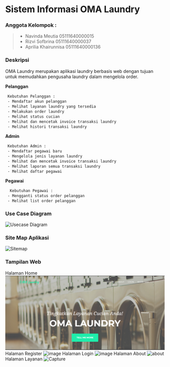 # Sistem Informasi OMA Laundry

### Anggota Kelompok :

> - Navinda Meutia 05111640000015
> - Rizvi Sofbrina 05111640000037
> - Aprilia Khairunnisa 05111640000136


### Deskripsi
OMA Laundry merupakan aplikasi laundry berbasis web dengan tujuan untuk memudahkan pengusaha laundry dalam mengelola order.

**Pelanggan**
```
 Kebutuhan Pelanggan :
 - Mendaftar akun pelanggan
 - Melihat layanan laundry yang tersedia
 - Melakukan order laundry
 - Melihat status cucian
 - Melihat dan mencetak invoice transaksi laundry
 - Melihat histori transaksi laundry
```
**Admin**
```
 Kebutuhan Admin :
 - Mendaftar pegawai baru
 - Mengelola jenis layanan laundry
 - Melihat dan mencetak invoice transaksi laundry
 - Melihat laporan semua transaksi laundry
 - Melihat daftar pegawai
```
**Pegawai**
``` 
  Kebutuhan Pegawai :
 - Mengganti status order pelanggan
 - Melihat list order pelanggan

```

### Use Case Diagram
![Usecase Diagram](https://user-images.githubusercontent.com/32903576/56175523-b9dd8300-6021-11e9-994a-f5cc59510ce5.PNG)

### Site Map Aplikasi
![Sitemap](https://user-images.githubusercontent.com/32903576/56175526-bd710a00-6021-11e9-8ad7-1cfa4849cb9a.png)

### Tampilan Web
Halaman Home
![home1](https://github.com/rizvisfbrina/PBKK-FP/blob/master/home1.PNG)
Halaman Register
![image](https://user-images.githubusercontent.com/32873367/56181247-d46e2700-6036-11e9-942b-fe4ee93161bd.png)
Halaman Login
![image](https://user-images.githubusercontent.com/32873367/56181332-40e92600-6037-11e9-92c9-52262a4547c1.png)
Halaman About
![about](https://user-images.githubusercontent.com/32903576/56177437-d4ffc100-6028-11e9-9d3a-08028f4b3de9.PNG)
Halaman Layanan
![Capture](https://user-images.githubusercontent.com/32903576/56177434-cf09e000-6028-11e9-899a-b3d2495159da.PNG)

